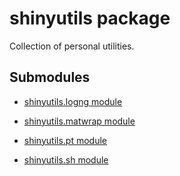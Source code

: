 # shinyutils package

Collection of personal utilities.

## Submodules


* [shinyutils.logng module](shinyutils.logng.md)


* [shinyutils.matwrap module](shinyutils.matwrap.md)


* [shinyutils.pt module](shinyutils.pt.md)


* [shinyutils.sh module](shinyutils.sh.md)
